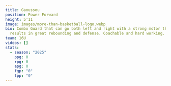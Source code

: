 ```yaml
---
title: Gaoussou
position: Power Forward
height: 5'11
image: images/more-than-basketball-logo.webp
bio: Combo Guard that can go both left and right with a strong motor that
  results in great rebounding and defense. Coachable and hard working.
team: 16U
videos: []
stats:
  - season: "2025"
    ppg: 0
    rpg: 0
    apg: 0
    fgp: "0"
    tpp: "0"
---
```

